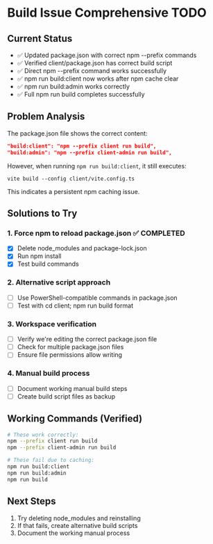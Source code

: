 # Build Issue Comprehensive TODO

## Current Status
- ✅ Updated package.json with correct npm --prefix commands
- ✅ Verified client/package.json has correct build script
- ✅ Direct npm --prefix command works successfully
- ✅ npm run build:client now works after npm cache clear
- ✅ npm run build:admin works correctly
- ✅ Full npm run build completes successfully

## Problem Analysis
The package.json file shows the correct content:
```json
"build:client": "npm --prefix client run build",
"build:admin": "npm --prefix client-admin run build",
```

However, when running `npm run build:client`, it still executes:
```
vite build --config client/vite.config.ts
```

This indicates a persistent npm caching issue.

## Solutions to Try

### 1. Force npm to reload package.json ✅ COMPLETED
- [x] Delete node_modules and package-lock.json
- [x] Run npm install
- [x] Test build commands

### 2. Alternative script approach
- [ ] Use PowerShell-compatible commands in package.json
- [ ] Test with cd client; npm run build format

### 3. Workspace verification
- [ ] Verify we're editing the correct package.json file
- [ ] Check for multiple package.json files
- [ ] Ensure file permissions allow writing

### 4. Manual build process
- [ ] Document working manual build steps
- [ ] Create build script files as backup

## Working Commands (Verified)
```bash
# These work correctly:
npm --prefix client run build
npm --prefix client-admin run build

# These fail due to caching:
npm run build:client
npm run build:admin
npm run build
```

## Next Steps
1. Try deleting node_modules and reinstalling
2. If that fails, create alternative build scripts
3. Document the working manual process
